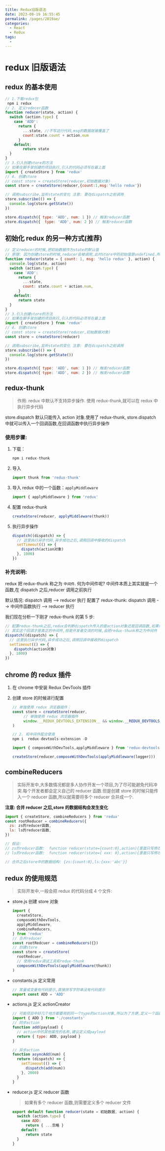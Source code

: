 ```yaml
---
title: Redux旧版语法
date: 2023-08-19 16:55:45
permalink: /pages/2819ae/
categories:
  - React
  - Redux
tags:
  -
---
```

# redux 旧版语法

## redux 的基本使用

```JavaScript
// 1.下载redux包
 npm i redux
// 2. 定义redecer函数
function reducer(state, action) {
  switch (action.type) {
    case 'ADD':
      return {
        ...state, //不写这行代码,msg的数据就被覆盖了
        count:state.count + action.num
      }
    default:
        return state
  }
}
// 3.引入创建store的方法
// 如果在脚手架创建的项目执行,引入的代码必须写在最上面
import { createStore } from 'redux'
// 4. 创建store
// const store = createStore(reducer,初始数据对象)
const store = createStore(reducer,{count:1,msg:'hello redux'})

// 调用subscribe,监听state的变化 注意: 要在dispatch之前调用
store.subscribe(() => {
  console.log(store.getState())
})

store.dispatch({ type: 'ADD', num: 1 }) // 触发reducer函数
store.dispatch({  type: 'ADD', num: 2 }) // 触发reducer函数

```

## 初始化 redux 的另一种方式(推荐)

```JavaScript
// 定义reducer的时候,把初始数据作为state的默认值
// 原理: 因为创建store的时候,reducer会被调用,此时store中的初始值是undefined.所以reducer接收到的state是undefined.那么默认值就生效了.最终走到default这里,将默认值的数据返回给store.从而完成初始化store数据的操作
function reducer(state = { count: 1, msg: 'hello redux' }, action) {
  console.log(state, action)
  switch (action.type) {
    case 'ADD':
      return {
        ...state,
        count: state.count + action.num,
      }
    default:
      return state
  }
}
// 3.引入创建store的方法
// 如果在脚手架创建的项目执行,引入的代码必须写在最上面
import { createStore } from 'redux'
// 4. 创建store
// const store = createStore(reducer,初始数据对象)
const store = createStore(reducer)

// 调用subscribe,监听state的变化 注意: 要在dispatch之前调用
store.subscribe(() => {
  console.log(store.getState())
})

store.dispatch({ type: 'ADD', num: 1 }) // 触发reducer函数
store.dispatch({ type: 'ADD', num: 2 }) // 触发reducer函数
```

## redux-thunk

> 作用: redux 中默认不支持异步操作. 使用 redux-thunk,就可以在 redux 中执行异步代码

store.dispatch 默认只能传入 action 对象.使用了 redux-thunk, store.dispatch 中就可以传入一个回调函数,在回调函数中执行异步操作

### 使用步骤:

1. 下载：

   ```JavaScript
   npm i redux-thunk
   ```
2. 导入

   ```JavaScript
   import thunk from 'redux-thunk'
   ```
3. 导入 redux 中的一个函数：`applyMiddleware`

   ```JavaScript
   import { applyMiddleware } from 'redux'
   ```
4. 配置 redux-thunk

   ```JavaScript
   createStore(reducer, applyMiddleware(thunk))
   ```
5. 执行异步操作

   ```JavaScript
   dispatch((dispatch) => {
     // 这里执行异步代码,异步成功之后,调用回调中接收的dispatch
     setTimeout(() => {
       dispatch(action对象)
     }, 1000)
   })
   ```

### 补充说明:

redux 把 redux-thunk 称之为 `中间件`.
何为中间件呢? 中间件本质上其实就是一个函数,在 dispatch 之后,reducer 调用之前执行

默认情况: dispatch 调用 --> reducer 执行
配置了 redux-thunk: dispatch 调用 --> 中间件函数执行 --> reducer 执行

我们现在分析一下刚才 redux-thunk 的第 5 步:

```JavaScript
// 配置redux-thunk之后,redux会判断dispatch传入的是action对象还是回调函数,如果传入action对象则直接触发reducer,如果传入回调,则执行回调.
// 其实这个回调才是真正的中间件,但是开发者交流的时候,会把redux-thunk称之为中间件
dispatch((dispatch) => {
  // 这里执行异步代码,异步成功之后,调用回调中接收的dispatch
  setTimeout(() => {
    dispatch(action对象)
  }, 1000)
})
```

## chrome 的 redux 插件

1. 在 chrome 中安装 Redux DevTools 插件
2. 创建 store 的时候进行配置

   ```JavaScript
   // 单独使用 redux 浏览器插件：
   const store = createStore(reducer,
        // 单独使用 redux 浏览器插件
        window.__REDUX_DEVTOOLS_EXTENSION__ && window.__REDUX_DEVTOOLS_EXTENSION__()
   )

   // 2. 和中间件配合使用
   npm i  redux-devtools-extension -D

   import { composeWithDevTools,applyMiddleware } from 'redux-devtools-extension'

   createStore(reducer,composeWithDevTools(applyMiddleware(logger)))
   ```

## combineReducers

> 实际开发中,大多数情况都是多人协作开发一个项目,为了尽可能避免代码冲突.每个开发者都会定义自己的 reducer 函数.但是创建 store 的时候只能传入一个 reducer 函数,所以就需要将多个 reducer 合并成一个.

**注意: 合并 reducer 之后,store 的数据结构会发生变化**

```JavaScript
import { createStore, combineReducers } from 'redux'
const rootReducer = combineReducers({
  zs: zs的reducer函数,
  ls: ls的reducer函数,
})

// 假设:
// zs的reducer函数:  function reducer(state={count:0},action){里面只写修改count的case和default}
// ls的reducer函数:  function reducer(state={ xxx: 0},action){里面只写修改xxx的case和default}

// 合并之后store中的数据结构: {zs:{count:0},ls:{xxx:'abc'}}
```

## redux 的使用规范

> 实际开发中,一般会把 redux 的代码分成 4 个文件:

- store.js 创建 store 对象

  ```JavaScript
  import {
    createStore,
    composeWithDevTools,
    applyMiddleware,
    combineReducers,
  } from 'redux'
  // 合并reducer
  const rootRedcuer = combineReducers({})
  // 创建store
  const store = createStore(
    rootRedcuer,
    // 使用redux调试工具和redux-thunk
    composeWithDevTools(applyMiddleware(thunk))
  )
  ```
- constants.js 定义常用

  ```JavaScript
  // 常量或变量有代码提示,直接拼写字符串没有代码提示
  export const ADD = 'ADD'
  ```
- actions.js 定义 actionCreator

  ```JavaScript
  // 可能项目中好几个地方都要用到同一个type的action对象,所以为了方便,定义一个函数,返回action对象. 这个函数被称为actionCreator
  import { ADD } from './constants'
  // 同步action
  function add(payload) {
    // action中的其他属性的名称,建议定义成payload
    return { type: ADD, payload }
  }

  // 异步action
  function asyncAdd(num) {
    return (dispatch) => {
      setTimeout(() => {
        dispatch(add(num))
      }, 2000)
    }
  }
  ```
- reducer.js 定义 reducer 函数

  > 如果有多个 reducer 函数,则需要定义多个 reducer 文件
  >

  ```JavaScript
  export default function reducer(state = 初始数据, action) {
    switch (action.type) {
      case ADD:
        return { ...忽略 }
      default:
        return state
    }
  }
  ```
